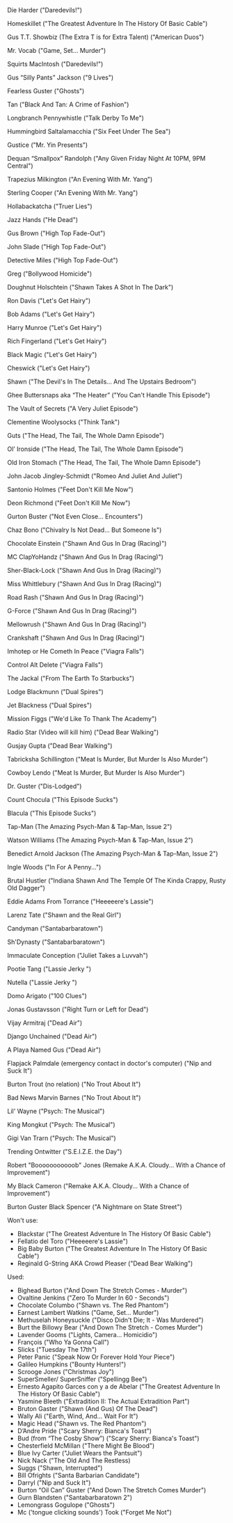 
Die Harder ("Daredevils!")

Homeskillet ("The Greatest Adventure In The History Of Basic Cable")


Gus T.T. Showbiz (The Extra T is for Extra Talent) ("American Duos")

Mr. Vocab ("Game, Set... Murder")




Squirts MacIntosh ("Daredevils!")


Gus “Silly Pants” Jackson ("9 Lives")

Fearless Guster ("Ghosts")



Tan ("Black And Tan: A Crime of Fashion")

Longbranch Pennywhistle ("Talk Derby To Me")


Hummingbird Saltalamacchia ("Six Feet Under The Sea")


Gustice ("Mr. Yin Presents")

Dequan “Smallpox” Randolph ("Any Given Friday Night At 10PM, 9PM Central")

Trapezius Milkington ("An Evening With Mr. Yang")

Sterling Cooper ("An Evening With Mr. Yang")


Hollabackatcha ("Truer Lies")

Jazz Hands ("He Dead")

Gus Brown ("High Top Fade-Out")

John Slade ("High Top Fade-Out")

Detective Miles ("High Top Fade-Out")

Greg ("Bollywood Homicide")

Doughnut Holschtein ("Shawn Takes A Shot In The Dark")

Ron Davis ("Let's Get Hairy")

Bob Adams ("Let's Get Hairy")

Harry Munroe ("Let's Get Hairy")

Rich Fingerland ("Let's Get Hairy")

Black Magic ("Let's Get Hairy")

Cheswick ("Let's Get Hairy")

Shawn ("The Devil's In The Details... And The Upstairs Bedroom")

Ghee Buttersnaps aka “The Heater” ("You Can't Handle This Episode")

The Vault of Secrets ("A Very Juliet Episode")

Clementine Woolysocks ("Think Tank")

Guts ("The Head, The Tail, The Whole Damn Episode")

Ol’ Ironside ("The Head, The Tail, The Whole Damn Episode")

Old Iron Stomach ("The Head, The Tail, The Whole Damn Episode")

John Jacob Jingley-Schmidt ("Romeo And Juliet And Juliet")

Santonio Holmes ("Feet Don't Kill Me Now")

Deon Richmond ("Feet Don't Kill Me Now")

Gurton Buster ("Not Even Close... Encounters")

Chaz Bono ("Chivalry Is Not Dead... But Someone Is")

Chocolate Einstein ("Shawn And Gus In Drag (Racing)")

MC ClapYoHandz ("Shawn And Gus In Drag (Racing)")

Sher-Black-Lock ("Shawn And Gus In Drag (Racing)")

Miss Whittlebury ("Shawn And Gus In Drag (Racing)")

Road Rash ("Shawn And Gus In Drag (Racing)")

G-Force ("Shawn And Gus In Drag (Racing)")

Mellowrush ("Shawn And Gus In Drag (Racing)")

Crankshaft ("Shawn And Gus In Drag (Racing)")

Imhotep or He Cometh In Peace ("Viagra Falls")

Control Alt Delete ("Viagra Falls")

The Jackal ("From The Earth To Starbucks")

Lodge Blackmunn ("Dual Spires")

Jet Blackness ("Dual Spires")

Mission Figgs ("We'd Like To Thank The Academy")

Radio Star (Video will kill him) ("Dead Bear Walking")

Gusjay Gupta ("Dead Bear Walking")


Tabricksha Schillington ("Meat Is Murder, But Murder Is Also Murder")

Cowboy Lendo ("Meat Is Murder, But Murder Is Also Murder")

Dr. Guster ("Dis-Lodged")

Count Chocula ("This Episode Sucks")

Blacula ("This Episode Sucks")

Tap-Man (The Amazing Psych-Man & Tap-Man, Issue 2")

Watson Williams (The Amazing Psych-Man & Tap-Man, Issue 2")

Benedict Arnold Jackson (The Amazing Psych-Man & Tap-Man, Issue 2")


Ingle Woods ("In For A Penny...")

Brutal Hustler ("Indiana Shawn And The Temple Of The Kinda Crappy, Rusty Old Dagger")

Eddie Adams From Torrance ("Heeeeere's Lassie")

Larenz Tate ("Shawn and the Real Girl")

Candyman ("Santabarbaratown")

Sh'Dynasty ("Santabarbaratown")


Immaculate Conception ("Juliet Takes a Luvvah")

Pootie Tang ("Lassie Jerky ")

Nutella ("Lassie Jerky ")

Domo Arigato ("100 Clues")

Jonas Gustavsson ("Right Turn or Left for Dead")


Vijay Armitraj ("Dead Air")

Django Unchained ("Dead Air")

A Playa Named Gus ("Dead Air")


Flapjack Palmdale (emergency contact in doctor's computer) ("Nip and Suck It")

Burton Trout (no relation) ("No Trout About It")

Bad News Marvin Barnes ("No Trout About It")

Lil' Wayne ("Psych: The Musical")

King Mongkut ("Psych: The Musical")

Gigi Van Trarn ("Psych: The Musical")

Trending Ontwitter ("S.E.I.Z.E. the Day")

Robert "Booooooooooob" Jones (Remake A.K.A. Cloudy... With a Chance of Improvement")

My Black Cameron ("Remake A.K.A. Cloudy... With a Chance of Improvement")

Burton Guster Black Spencer ("A Nightmare on State Street")

Won't use:
- Blackstar ("The Greatest Adventure In The History Of Basic Cable")
- Fellatio del Toro ("Heeeeere's Lassie")
- Big Baby Burton ("The Greatest Adventure In The History Of Basic Cable")
- Reginald G-String AKA Crowd Pleaser ("Dead Bear Walking")

Used:
- Bighead Burton ("And Down The Stretch Comes - Murder")
- Ovaltine Jenkins ("Zero To Murder In 60 - Seconds")
- Chocolate Columbo ("Shawn vs. The Red Phantom")
- Earnest Lambert Watkins ("Game, Set... Murder")
- Methuselah Honeysuckle ("Disco Didn't Die; It - Was Murdered")
- Burt the Billowy Bear ("And Down The Stretch - Comes Murder")
- Lavender Gooms ("Lights, Camera... Homicidio")
- François ("Who Ya Gonna Call")
- Slicks ("Tuesday The 17th")
- Peter Panic ("Speak Now Or Forever Hold Your Piece")
- Galileo Humpkins ("Bounty Hunters!")
- Scrooge Jones ("Christmas Joy")
- SuperSmeller/ SuperSniffer ("Spellingg Bee")
- Ernesto Agapito Garces con y a de Abelar ("The Greatest Adventure In The History Of Basic Cable")
- Yasmine Bleeth ("Extradition II: The Actual Extradition Part")
- Bruton Gaster ("Shawn (And Gus) Of The Dead")
- Wally Ali ("Earth, Wind, And... Wait For It")
- Magic Head ("Shawn vs. The Red Phantom")
- D’Andre Pride ("Scary Sherry: Bianca's Toast")
- Bud (from “The Cosby Show”) ("Scary Sherry: Bianca's Toast")
- Chesterfield McMillan ("There Might Be Blood")
- Blue Ivy Carter ("Juliet Wears the Pantsuit")
- Nick Nack ("The Old And The Restless)
- Suggs ("Shawn, Interrupted")
- Bill Ofrights ("Santa Barbarian Candidate")
- Darryl ("Nip and Suck It")
- Burton “Oil Can” Guster ("And Down The Stretch Comes Murder")
- Gurn Blandsten ("Santabarbaratown 2")
- Lemongrass Gogulope ("Ghosts")
- Mc ('tongue clicking sounds') Took ("Forget Me Not")

